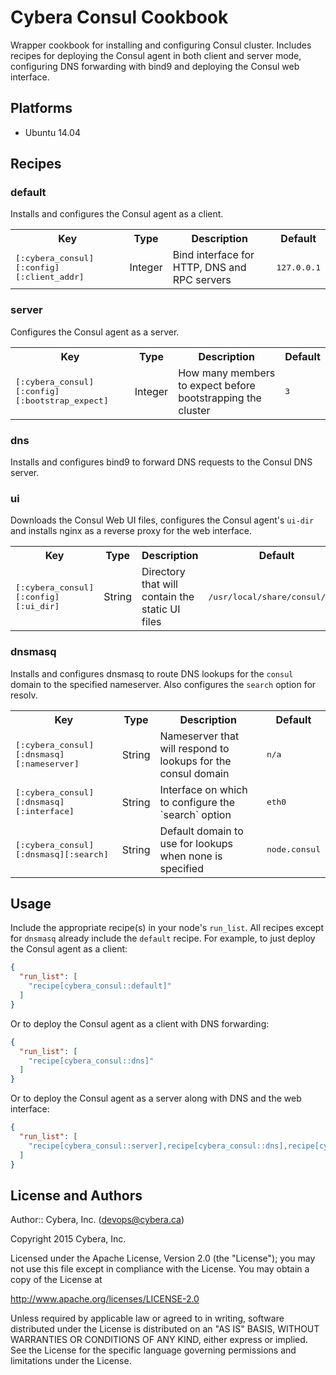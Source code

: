 # Cybera Consul Cookbook

Wrapper cookbook for installing and configuring Consul cluster. Includes recipes for deploying the Consul agent in both client and server mode, configuring DNS forwarding with bind9 and deploying the Consul web interface.

## Platforms

* Ubuntu 14.04

## Recipes

### default

Installs and configures the Consul agent as a client.

<table>
  <tr>
    <th>Key</th>
    <th>Type</th>
    <th>Description</th>
    <th>Default</th>
  </tr>
  <tr>
    <td><tt>[:cybera_consul][:config][:client_addr]</tt></td>
    <td>Integer</td>
    <td>Bind interface for HTTP, DNS and RPC servers</td>
    <td><tt>127.0.0.1</tt></td>
  </tr>
</table>

### server

Configures the Consul agent as a server.

<table>
  <tr>
    <th>Key</th>
    <th>Type</th>
    <th>Description</th>
    <th>Default</th>
  </tr>
  <tr>
    <td><tt>[:cybera_consul][:config][:bootstrap_expect]</tt></td>
    <td>Integer</td>
    <td>How many members to expect before bootstrapping the cluster</td>
    <td><tt>3</tt></td>
  </tr>
</table>

### dns

Installs and configures bind9 to forward DNS requests to the Consul DNS server.

### ui

Downloads the Consul Web UI files, configures the Consul agent's `ui-dir` and installs nginx as a reverse proxy for the web interface.

<table>
  <tr>
    <th>Key</th>
    <th>Type</th>
    <th>Description</th>
    <th>Default</th>
  </tr>
  <tr>
    <td><tt>[:cybera_consul][:config][:ui_dir]</tt></td>
    <td>String</td>
    <td>Directory that will contain the static UI files</td>
    <td><tt>/usr/local/share/consul/dist</tt></td>
  </tr>
</table>

### dnsmasq

Installs and configures dnsmasq to route DNS lookups for the `consul` domain to the specified nameserver. Also configures the `search` option for resolv.

<table>
  <tr>
    <th>Key</th>
    <th>Type</th>
    <th>Description</th>
    <th>Default</th>
  </tr>
  <tr>
    <td><tt>[:cybera_consul][:dnsmasq][:nameserver]</tt></td>
    <td>String</td>
    <td>Nameserver that will respond to lookups for the consul domain</td>
    <td><tt>n/a</tt></td>
  </tr>
  <tr>
    <td><tt>[:cybera_consul][:dnsmasq][:interface]</tt></td>
    <td>String</td>
    <td>Interface on which to configure the `search` option</td>
    <td><tt>eth0</tt></td>
  </tr>
  <tr>
    <td><tt>[:cybera_consul][:dnsmasq][:search]</tt></td>
    <td>String</td>
    <td>Default domain to use for lookups when none is specified</td>
    <td><tt>node.consul</tt></td>
  </tr>
</table>

## Usage

Include the appropriate recipe(s) in your node's `run_list`. All recipes except for `dnsmasq` already include the `default` recipe. For example, to just deploy the Consul agent as a client:

```json
{
  "run_list": [
    "recipe[cybera_consul::default]"
  ]
}
```

Or to deploy the Consul agent as a client with DNS forwarding:

```json
{
  "run_list": [
    "recipe[cybera_consul::dns]"
  ]
}
```

Or to deploy the Consul agent as a server along with DNS and the web interface:

```json
{
  "run_list": [
    "recipe[cybera_consul::server],recipe[cybera_consul::dns],recipe[cybera_consul::ui]"
  ]
}
```

## License and Authors

Author:: Cybera, Inc. (<devops@cybera.ca>)

Copyright 2015 Cybera, Inc.

Licensed under the Apache License, Version 2.0 (the "License");
you may not use this file except in compliance with the License.
You may obtain a copy of the License at

http://www.apache.org/licenses/LICENSE-2.0

Unless required by applicable law or agreed to in writing, software
distributed under the License is distributed on an "AS IS" BASIS,
WITHOUT WARRANTIES OR CONDITIONS OF ANY KIND, either express or implied.
See the License for the specific language governing permissions and
limitations under the License.
